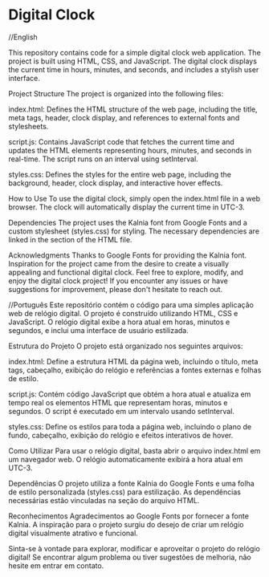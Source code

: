 # Digital Clock

//English

This repository contains code for a simple digital clock web application. The project is built using HTML, CSS, and JavaScript. The digital clock displays the current time in hours, minutes, and seconds, and includes a stylish user interface.

Project Structure
The project is organized into the following files:

index.html: Defines the HTML structure of the web page, including the title, meta tags, header, clock display, and references to external fonts and stylesheets.

script.js: Contains JavaScript code that fetches the current time and updates the HTML elements representing hours, minutes, and seconds in real-time. The script runs on an interval using setInterval.

styles.css: Defines the styles for the entire web page, including the background, header, clock display, and interactive hover effects.

How to Use
To use the digital clock, simply open the index.html file in a web browser. The clock will automatically display the current time in UTC-3.

Dependencies
The project uses the Kalnia font from Google Fonts and a custom stylesheet (styles.css) for styling. The necessary dependencies are linked in the <head> section of the HTML file.

Acknowledgments
Thanks to Google Fonts for providing the Kalnia font.
Inspiration for the project came from the desire to create a visually appealing and functional digital clock.
Feel free to explore, modify, and enjoy the digital clock project! If you encounter any issues or have suggestions for improvement, please don't hesitate to reach out.


//Português
Este repositório contém o código para uma simples aplicação web de relógio digital. O projeto é construído utilizando HTML, CSS e JavaScript. O relógio digital exibe a hora atual em horas, minutos e segundos, e inclui uma interface de usuário estilizada.

Estrutura do Projeto
O projeto está organizado nos seguintes arquivos:

index.html: Define a estrutura HTML da página web, incluindo o título, meta tags, cabeçalho, exibição do relógio e referências a fontes externas e folhas de estilo.

script.js: Contém código JavaScript que obtém a hora atual e atualiza em tempo real os elementos HTML que representam horas, minutos e segundos. O script é executado em um intervalo usando setInterval.

styles.css: Define os estilos para toda a página web, incluindo o plano de fundo, cabeçalho, exibição do relógio e efeitos interativos de hover.

Como Utilizar
Para usar o relógio digital, basta abrir o arquivo index.html em um navegador web. O relógio automaticamente exibirá a hora atual em UTC-3.

Dependências
O projeto utiliza a fonte Kalnia do Google Fonts e uma folha de estilo personalizada (styles.css) para estilização. As dependências necessárias estão vinculadas na seção <head> do arquivo HTML.


Reconhecimentos
Agradecimentos ao Google Fonts por fornecer a fonte Kalnia.
A inspiração para o projeto surgiu do desejo de criar um relógio digital visualmente atrativo e funcional.

Sinta-se à vontade para explorar, modificar e aproveitar o projeto do relógio digital! Se encontrar algum problema ou tiver sugestões de melhoria, não hesite em entrar em contato.
